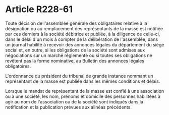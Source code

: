 # Article R228-61

<p>Toute décision de l'assemblée générale des obligataires relative à la désignation ou au remplacement des représentants de la masse est notifiée par ces derniers à la société débitrice et publiée, à la diligence de celle-ci, dans le délai d'un mois à compter de la délibération de l'assemblée, dans un journal habilité à recevoir des annonces légales du département du siège social et, en outre, si les obligations de la société sont admises aux négociations sur un marché réglementé ou si toutes ses obligations ne revêtent pas la forme nominative, au Bulletin des annonces légales obligatoires.</p><p>L'ordonnance du président du tribunal de grande instance nommant un représentant de la masse est publiée dans les mêmes conditions et délais.</p><p>Lorsque le mandat de représentant de la masse est confié à une association ou à une société, les nom, prénoms et domicile des personnes habilitées à agir au nom de l'association ou de la société sont indiqués dans la notification et la publication prévues aux alinéas précédents.</p>